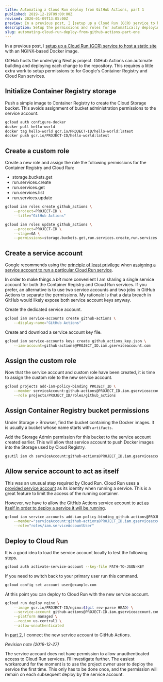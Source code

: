 ```yaml
---
title: Automating a Cloud Run deploy from GitHub Actions, part 1
published: 2019-12-19T09:00:00Z
revised: 2020-01-09T13:05:00Z
preview: In a previous post, I [setup up a Cloud Run (GCR) service to host a static site](/post/how-to-run-a-static-site-in-google-cloud-run/) with an NGINX-based Docker image. GitHub hosts the underlying Next.js project. GitHub Actions can automate building and deploying each change to the repository. This requires a little extra work to setup permissions to for Google's Container Registry and Cloud Run services.
description: Setup the permissions and roles for automatically deploying a Cloud Run (GCR) service to Github Actions.
slug: automating-cloud-run-deploy-from-github-actions-part-one
---
```


In a previous post, I [setup up a Cloud Run (GCR) service to host a static site](/post/how-to-run-a-static-site-in-google-cloud-run/) with an NGINX-based Docker image.

GitHub hosts the underlying Next.js project. GitHub Actions can automate building and deploying each change to the repository. This requires a little extra work to setup permissions to for Google's Container Registry and Cloud Run services.

## Initialize Container Registry storage

Push a simple image to Container Registry to create the Cloud Storage bucket. This avoids assignment of bucket administration permissions to the service account.

```bash
gcloud auth configure-docker
docker pull hello-world
docker tag hello-world gcr.io/PROJECT-ID/hello-world:latest
docker push gcr.io/PROJECT-ID/hello-world:latest
```

## Create a custom role

Create a new role and assign the role the following permissions for the Container Registry and Cloud Run:

- storage.buckets.get
- run.services.create
- run.services.get
- run.services.list
- run.services.update

```bash
gcloud iam roles create github_actions \
    --project=PROJECT-ID \
    --title="GitHub Actions"

gcloud iam roles update github_actions \
    --project=PROJECT-ID \
    --stage=GA \
    --permissions=storage.buckets.get,run.services.create,run.services.get,run.services.list,run.services.update
```

## Create a service account

Google recommends using the [principle of least privilege](https://en.wikipedia.org/wiki/Principle_of_least_privilege) when [assigning a service account to run a particular Cloud Run service](https://cloud.google.com/run/docs/securing/service-identity).

In order to make things a _bit_ more convenient I am sharing a single service account for both the Container Registry and Cloud Run services. If you prefer, an alternative is to use two service accounts and two jobs in GitHub Actions to separate the permissions. My rationale is that a data breach in GitHub would likely expose both service account keys anyway.

Create the dedicated service account.

```bash
gcloud iam service-accounts create github-actions \
    --display-name="GitHub Actions"
```

Create and download a service account key file.

```bash
gcloud iam service-accounts keys create github_actions_key.json \
    --iam-account=github-actions@PROJECT_ID.iam.gserviceaccount.com
```

## Assign the custom role

Now that the service account and custom role have been created, it is time to assign the custom role to the new service account.

```bash
gcloud projects add-iam-policy-binding PROJECT_ID \
    --member serviceAccount:github-actions@PROJECT_ID.iam.gserviceaccount.com \
    --role projects/PROJECT_ID/roles/github_actions
```

## Assign Container Registry bucket permissions

Under Storage > Browser, find the bucket containing the Docker images. It is usually a bucket whose name starts with `artifacts`.

Add the Storage Admin permission for this bucket to the service account created earlier. This will allow that service account to push Docker images into the Storage used by Cloud Registry.

```bash
gsutil iam ch serviceAccount:github-actions@PROJECT_ID.iam.gserviceaccount.com:roles/storage.admin gs://BUCKET_NAME
```

## Allow service account to act as itself

This was an unusual step required by Cloud Run. Cloud Run uses a [provided service account](https://cloud.google.com/run/docs/securing/service-identity?hl=en#runtime_service_account) as its identity when running a service. This is a great feature to limit the access of the running container.

However, we have to allow the GitHub Actions service account to [act as itself in order to deploy a service it will be running](https://cloud.google.com/run/docs/reference/iam/roles#additional-configuration).

```bash
gcloud iam service-accounts add-iam-policy-binding github-actions@PROJECT_ID.iam.gserviceaccount.com \
    --member="serviceAccount:github-actions@PROJECT_ID.iam.gserviceaccount.com" \
    --role="roles/iam.serviceAccountUser"
```

## Deploy to Cloud Run

It is a good idea to load the service account locally to test the following steps.

```bash
gcloud auth activate-service-account --key-file PATH-TO-JSON-KEY
```

If you need to switch back to your primary user run this command.

```bash
gcloud config set account user@example.com
```

At this point you can deploy to Cloud Run with the new service account.

```bash
gcloud run deploy nginx \
    --image gcr.io/PROJECT-ID/nginx:$(git rev-parse HEAD) \
    --service-account github-actions@PROJECT-ID.iam.gserviceaccount.com \
    --platform managed \
    --region us-central1 \
    --allow-unauthenticated
```

In [part 2](/post/automating-cloud-run-deploy-from-github-actions-part-two), I connect the new service account to GitHub Actions.

_Revision note (2019-12-27)_

The service account does not have permission to allow unauthenticated access to Cloud Run services. I'll investigate further. The easiest workaround for the moment is to use the project owner user to deploy the service the first time. This only has to be done once, and the permission will remain on each subsequent deploy by the service account.
